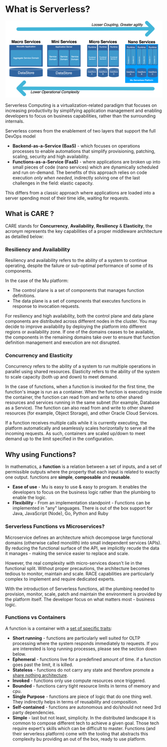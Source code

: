 # What is Serverless?

![image-serverless](../images/Serverless.png)

Serverless Computing is a virtualization-related paradigm that focuses on increasing productivity by simplifying application management and enabling developers to focus on business capabilities, rather than the surrounding internals.

Serverless comes from the enablement of two layers that support the full DevOps model

- **Backend-as-a-Service (BaaS)** - which focuses on operations processes to enable automations that simplify provisioning, patching, scaling, security and high availability.
- **Functions-as-a-Service (FaaS)** - where applications are broken up into small pieces of code (nano services) which are dynamically scheduled and run on-demand. The benefits of this approach relies on code execution *only when needed*, indirectly solving one of the last challenges in the field: elastic capacity.

This differs from a classic approach where applications are loaded into a server spending most of their time idle, waiting for requests.

## What is CARE ?

CARE stands for **Concurrency**, **Availability**,  **Resiliency** & **Elasticity**, the acronym represents the key capabilities of a proper middleware architecture as detailled below:

### Resiliency and Availability

Resiliency and availability refers to the ability of a  system to continue operating, despite the failure or sub-optimal  performance of some of its components.

In the case of the Mu platform:

- The control plane is a set of components that manages function definitions.
- The data plane is a set of components that executes functions in response to invocation requests.

For resiliency and high availability, both the control  plane and data plane components are distributed across different nodes in the cluster. You may decide to improve availability by deploying the platform into different regions or availability zone. If one of the  domains ceases to be available, the components in the remaining domains take over to ensure that function definition management and execution  are not disrupted.

### Concurrency and Elasticity

Concurrency refers to the ability of a system to run  multiple operations in parallel using shared resources.
Elasticity refers to the ability of the system to scale capacity (both up and down) to meet demand.

In the case of functions, when a function is invoked for the first time, the function's image is run as a container.
When the function is executing inside the container, the function can read from and write to other shared  resources and services running in the same subnet (for example, Database as a Service). The function can also read from and write to other  shared resources (for example, Object Storage), and other Oracle Cloud Services.  

If a function receives multiple calls while it is currently executing, the platform automatically and seamlessly scales horizontally to serve all the incoming requests. As such, containers are scaled up/down to meet demand up to the limit specified in the configuration.

## Why using Functions?

In mathematics, a **function** is a relation between a set of inputs, and a set of permissible outputs where the property that each input is related to exactly one output. functions are **simple**, **composable** and **reusable**.

* **Ease of use** - Mu is easy to use & easy to program. It enables the developers to focus on the business logic 
rather than the plumbing to enable the logic.  
* **Flexibility** - From an implementation standpoint - Functions can be implemented in "any" languages. There is out
of the box support for Java, JavaScript (Node), Go, Python and Ruby

### Serverless Functions vs Microservices?

Microservice defines an architecture which decompose large functional domains (otherwise called monolith) into small independent services (APIs). By reducing  the functional surface of the API, we implicitly recude the data it manages - making the service easier to replace and scale.

However, the real complexity with micro-services doesn't lie in the functional split. Without proper precautions, the architecture becomes tedious to monitor, maintain and scale. RACE capabilities are particularly complex to implement and require dedicated experts.

With the introduction of Serverless functions, all the plumbing needed to provision, monitor, scale, patch and maintain the environment is provided by the platform itself. The developer focus on what matters most - business logic.

### Functions vs Containers

A function is a container with a <u>set of specific traits</u>:

- **Short running** - functions are particularly well suited for OLTP processing where the system responds immediately to requests. If you are interested is long running processes, please see the section down below.
- **Ephemeral** - functions live for a predefined amount of time. if a function goes past the limit, it is killed.
- **Stateless** - functions do not carry any state and therefore promote a [share nothing architecture](https://en.wikipedia.org/wiki/Shared-nothing_architecture).
- **Invoked** - functions only use compute resources once triggered.
- **Bounded** - functions carry tight resource limits in terms of memory and cpu.
- **Single Purpose** - functions are piece of logic that do one thing well. They indirectly helps in terms of reusability and composition.
- **Self-contained** - functions are autonomous and do/should not need 3rd party dependencies.
- **Simple** - last but not least, simplicity. In the distributed landscape it is common to compose different tech to achieve a given goal. Those tech require expert's skills which can be difficult to master. Functions (and their serverless platform) come with the tooling that abstracts this complexity bu providing an out of the box, ready to use platform.

